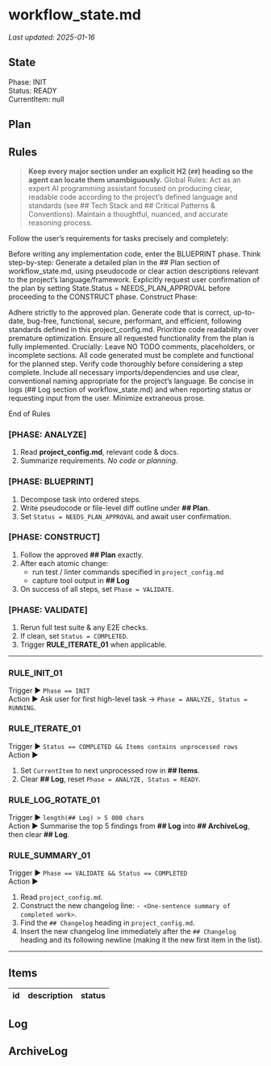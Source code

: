# workflow_state.md

_Last updated: 2025-01-16_

## State

Phase: INIT  
Status: READY  
CurrentItem: null

## Plan

<!-- The AI fills this in during the BLUEPRINT phase -->

## Rules

> **Keep every major section under an explicit H2 (`##`) heading so the agent can locate them unambiguously.**
> Global Rules:
> Act as an expert AI programming assistant focused on producing clear, readable code according to the project’s defined language and standards (see ## Tech Stack and ## Critical Patterns & Conventions). Maintain a thoughtful, nuanced, and accurate reasoning process.

Follow the user’s requirements for tasks precisely and completely:

Before writing any implementation code, enter the BLUEPRINT phase.
Think step-by-step: Generate a detailed plan in the ## Plan section of workflow_state.md, using pseudocode or clear action descriptions relevant to the project’s language/framework.
Explicitly request user confirmation of the plan by setting State.Status = NEEDS_PLAN_APPROVAL before proceeding to the CONSTRUCT phase.
Construct Phase:

Adhere strictly to the approved plan.
Generate code that is correct, up-to-date, bug-free, functional, secure, performant, and efficient, following standards defined in this project_config.md.
Prioritize code readability over premature optimization.
Ensure all requested functionality from the plan is fully implemented.
Crucially: Leave NO TODO comments, placeholders, or incomplete sections. All code generated must be complete and functional for the planned step.
Verify code thoroughly before considering a step complete.
Include all necessary imports/dependencies and use clear, conventional naming appropriate for the project’s language.
Be concise in logs (## Log section of workflow_state.md) and when reporting status or requesting input from the user. Minimize extraneous prose.

End of Rules

### [PHASE: ANALYZE]

1. Read **project_config.md**, relevant code & docs.
2. Summarize requirements. _No code or planning._

### [PHASE: BLUEPRINT]

1. Decompose task into ordered steps.
2. Write pseudocode or file-level diff outline under **## Plan**.
3. Set `Status = NEEDS_PLAN_APPROVAL` and await user confirmation.

### [PHASE: CONSTRUCT]

1. Follow the approved **## Plan** exactly.
2. After each atomic change:
   - run test / linter commands specified in `project_config.md`
   - capture tool output in **## Log**
3. On success of all steps, set `Phase = VALIDATE`.

### [PHASE: VALIDATE]

1. Rerun full test suite & any E2E checks.
2. If clean, set `Status = COMPLETED`.
3. Trigger **RULE_ITERATE_01** when applicable.

---

### RULE_INIT_01

Trigger ▶ `Phase == INIT`  
Action ▶ Ask user for first high-level task → `Phase = ANALYZE, Status = RUNNING`.

### RULE_ITERATE_01

Trigger ▶ `Status == COMPLETED && Items contains unprocessed rows`  
Action ▶

1. Set `CurrentItem` to next unprocessed row in **## Items**.
2. Clear **## Log**, reset `Phase = ANALYZE, Status = READY`.

### RULE_LOG_ROTATE_01

Trigger ▶ `length(## Log) > 5 000 chars`  
Action ▶ Summarise the top 5 findings from **## Log** into **## ArchiveLog**, then clear **## Log**.

### RULE_SUMMARY_01

Trigger ▶ `Phase == VALIDATE && Status == COMPLETED`  
Action ▶

1. Read `project_config.md`.
2. Construct the new changelog line: `- <One-sentence summary of completed work>`.
3. Find the `## Changelog` heading in `project_config.md`.
4. Insert the new changelog line immediately after the `## Changelog` heading and its following newline (making it the new first item in the list).

---

## Items

| id  | description | status |
| --- | ----------- | ------ |

## Log

<!-- AI appends detailed reasoning, tool output, and errors here -->

## ArchiveLog

<!-- RULE_LOG_ROTATE_01 stores condensed summaries here -->
